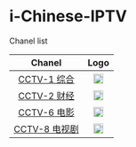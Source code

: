 # i-Chinese-IPTV

Chanel list

|                               Chanel                                |                                                       Logo                                                       |
|:-------------------------------------------------------------------:|:----------------------------------------------------------------------------------------------------------------:|
|  [CCTV-1 综合](https://node1.olelive.com:6443/live/CCTV1HD/hls.m3u8)  | [<img height="18" src="https://i.imgur.com/uHU6Vc0.png"/>](https://node1.olelive.com:6443/live/CCTV1HD/hls.m3u8) |
|  [CCTV-2 财经](https://node1.olelive.com:6443/live/CCTV2HD/hls.m3u8)  | [<img height="18" src="https://i.imgur.com/6C9JEYt.png"/>](https://node1.olelive.com:6443/live/CCTV2HD/hls.m3u8) |
|  [CCTV-6 电影](https://node1.olelive.com:6443/live/CCTV6HD/hls.m3u8)  | [<img height="18" src="https://i.imgur.com/SsPN5I3.png"/>](https://node1.olelive.com:6443/live/CCTV6HD/hls.m3u8) |
| [CCTV-8 电视剧](https://node1.olelive.com:6443/live/CCTV8HD/hls.m3u8)  | [<img height="18" src="https://i.imgur.com/Qg1opg9.png"/>](https://node1.olelive.com:6443/live/CCTV8HD/hls.m3u8) |
